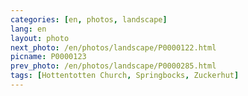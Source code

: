 ```yaml
---
categories: [en, photos, landscape]
lang: en
layout: photo
next_photo: /en/photos/landscape/P0000122.html
picname: P0000123
prev_photo: /en/photos/landscape/P0000285.html
tags: [Hottentotten Church, Springbocks, Zuckerhut]
---
```

